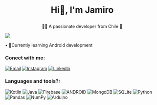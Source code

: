 # <p align = "center"> Hi👋, I'm Jamiro </p> #

<p align = "center"> 👨‍💻 A passionate developer from Chile 👾 </p>

[![](https://visitcount.itsvg.in/api?id=Jamiro&icon=2&color=0)](https://visitcount.itsvg.in)
 

• 🔭Currently learning  Android development 
<h3>Conect with me: </h3>

[![Email](https://img.shields.io/badge/Email-%23D14836.svg?logo=gmail&logoColor=white)](devjamiro@gmail.com)
[![Instagram](https://img.shields.io/badge/Instagram-%23E4405F.svg?logo=Instagram&logoColor=white)](https://instagram.com/jam3312_) 
[![LinkedIn](https://img.shields.io/badge/LinkedIn-%230077B5.svg?logo=linkedin&logoColor=white)](https://www.linkedin.com/in/jamiro-manriquez-832aaa204/) 


<h3>Languages and tools?: </h3>

![Kotlin](https://img.shields.io/badge/kotlin-%230095D5.svg?style=for-the-badge&logo=kotlin&logoColor=white) ![Java](https://img.shields.io/badge/java-%23ED8B00.svg?style=for-the-badge&logo=java&logoColor=white) ![Firebase](https://img.shields.io/badge/firebase-%23039BE5.svg?style=for-the-badge&logo=firebase) ![ANDROID](https://img.shields.io/badge/android-%2320232a.svg?style=for-the-badge&logo=android&logoColor=%a4c639) ![MongoDB](https://img.shields.io/badge/MongoDB-%234ea94b.svg?style=for-the-badge&logo=mongodb&logoColor=white) ![SQLite](https://img.shields.io/badge/sqlite-%2307405e.svg?style=for-the-badge&logo=sqlite&logoColor=white)   ![Python](https://img.shields.io/badge/python-3670A0?style=for-the-badge&logo=python&logoColor=ffdd54) ![Pandas](https://img.shields.io/badge/pandas-%23150458.svg?style=for-the-badge&logo=pandas&logoColor=white) ![NumPy](https://img.shields.io/badge/numpy-%23013243.svg?style=for-the-badge&logo=numpy&logoColor=white) ![Arduino](https://img.shields.io/badge/-Arduino-00979D?style=for-the-badge&logo=Arduino&logoColor=white)


<!-- Proudly created with GPRM ( https://gprm.itsvg.in ) -->
